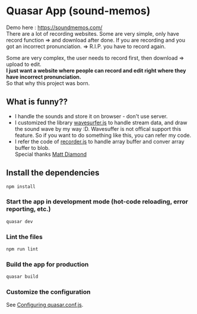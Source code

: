 # Quasar App (sound-memos)
Demo here : https://soundmemos.com/  
There are a lot of recording websites.
Some are very simple, only have record function => and download after done. If you are recording and you got an incorrect pronunciation. => R.I.P. you have to record again.

Some are very complex, the user needs to record first, then download => upload to edit.  
**I just want a website where people can record and edit right where they have incorrect pronunciation.**  
So that why this project was born.

## What is funny??
- I handle the sounds and store it on browser - don't use server.
- I customized the library [wavesurfer.js](https://wavesurfer-js.org/) to handle stream data, and draw the sound wave by my way :D. Wavesuffer is not offical support this feature. So if you want to do something like this, you can refer my code.  
- I refer the code of [recorder.js](https://github.com/mattdiamond/Recorderjs) to handle array buffer and conver array buffer to blob.  
Special thanks [Matt Diamond
](https://github.com/mattdiamond)
## Install the dependencies
```bash
npm install
```

### Start the app in development mode (hot-code reloading, error reporting, etc.)
```bash
quasar dev
```

### Lint the files
```bash
npm run lint
```

### Build the app for production
```bash
quasar build
```

### Customize the configuration
See [Configuring quasar.conf.js](https://quasar.dev/quasar-cli/quasar-conf-js).
